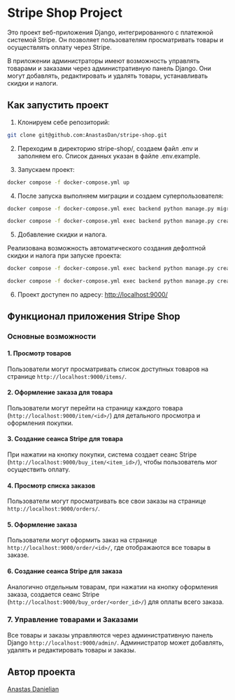 # Stripe Shop Project

Это проект веб-приложения Django, интегрированного с платежной системой Stripe. Он позволяет пользователям просматривать товары и осуществлять оплату через Stripe.

В приложении администраторы имеют возможность управлять товарами и заказами через административную панель Django. Они могут добавлять, редактировать и удалять товары, устанавливать скидки и налоги.

## Как запустить проект

1. Клонируем себе репозиторий:

```bash 
git clone git@github.com:AnastasDan/stripe-shop.git
```

2. Переходим в директорию stripe-shop/, создаем файл .env и заполняем его. Список данных указан в файле .env.example.

3. Запускаем проект:

```bash
docker compose -f docker-compose.yml up
```

4. После запуска выполняем миграции и создаем суперпользователя:

```bash
docker compose -f docker-compose.yml exec backend python manage.py migrate

docker compose -f docker-compose.yml exec backend python manage.py createsuperuser
```

5. Добавление скидки и налога.

Реализована возможность автоматического создания дефолтной скидки и налога при запуске проекта:

```bash
docker compose -f docker-compose.yml exec backend python manage.py create_discounts

docker compose -f docker-compose.yml exec backend python manage.py create_taxes
```

6. Проект доступен по адресу: <http://localhost:9000/>

## Функционал приложения Stripe Shop

### Основные возможности

#### 1. Просмотр товаров

Пользователи могут просматривать список доступных товаров на странице `http://localhost:9000/items/`.

#### 2. Оформление заказа для товара

Пользователи могут перейти на страницу каждого товара (`http://localhost:9000/item/<id>/`) для детального просмотра и оформления покупки.

#### 3. Создание сеанса Stripe для товара

При нажатии на кнопку покупки, система создает сеанс Stripe (`http://localhost:9000/buy_item/<item_id>/`), чтобы пользователь мог осуществить оплату.

#### 4. Просмотр списка заказов

Пользователи могут просматривать все свои заказы на странице `http://localhost:9000/orders/`.

#### 5. Оформление заказа

Пользователи могут оформить заказ на странице `http://localhost:9000/order/<id>/`, где отображаются все товары в заказе.

#### 6. Создание сеанса Stripe для заказа

Аналогично отдельным товарам, при нажатии на кнопку оформления заказа, создается сеанс Stripe (`http://localhost:9000/buy_order/<order_id>/`) для оплаты всего заказа.

### 7. Управление товарами и Заказами

Все товары и заказы управляются через административную панель Django `http://localhost:9000/admin/`. Администратор может добавлять, удалять и редактировать товары и заказы.

## Автор проекта

[Anastas Danielian](https://github.com/AnastasDan)